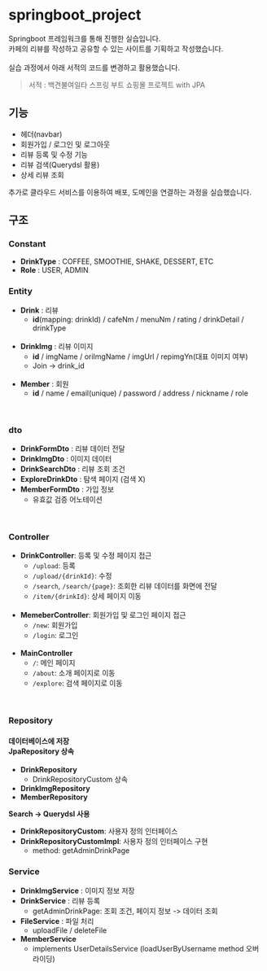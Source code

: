 # springboot_project
Springboot 프레임워크를 통해 진행한 실습입니다.<br>
카페의 리뷰를 작성하고 공유할 수 있는 사이트를 기획하고 작성했습니다.
<br><br>실습 과정에서 아래 서적의 코드를 변경하고 활용했습니다.

> 서적 : 백견불여일타 스프링 부트 쇼핑몰 프로젝트 with JPA

## 기능
- 헤더(navbar)
- 회원가입 / 로그인 및 로그아웃
- 리뷰 등록 및 수정 기능
- 리뷰 검색(Querydsl 활용)
- 상세 리뷰 조회

추가로 클라우드 서비스를 이용하여 배포, 도메인을 연결하는 과정을 실습했습니다.

## 구조

### Constant
- **DrinkType** : COFFEE, SMOOTHIE, SHAKE, DESSERT, ETC
- **Role** : USER, ADMIN

### Entity
- **Drink** : 리뷰
  - **id**(mapping: drinkId) / cafeNm / menuNm / rating / drinkDetail / drinkType
  <br>
- **DrinkImg** : 리뷰 이미지
  - **id** / imgName / oriImgName / imgUrl / repimgYn(대표 이미지 여부)
  - Join -> drink_id
  <br>
- **Member** : 회원
  - **id** / name / email(unique) / password / address / nickname / role
<br>

### dto
- **DrinkFormDto** : 리뷰 데이터 전달
- **DrinkImgDto** : 이미지 데이터
- **DrinkSearchDto** : 리뷰 조회 조건
- **ExploreDrinkDto** : 탐색 페이지 (검색 X)
- **MemberFormDto** : 가입 정보
  - 유효값 검증 어노테이션
<br>

### Controller
- **DrinkController**: 등록 및 수정 페이지 접근
  - ```/upload```: 등록
  - ```/upload/{drinkId}```: 수정
  - ```/search```, ```/search/{page}```: 조회한 리뷰 데이터를 화면에 전달
  - ```/item/{drinkId}```: 상세 페이지 이동
  <br>
- **MemeberController**: 회원가입 및 로그인 페이지 접근
  - ```/new```: 회원가입
  - ```/login```: 로그인
  <br>
- **MainController**
  - ```/```: 메인 페이지
  - ```/about```: 소개 페이지로 이동
  - ```/explore```: 검색 페이지로 이동
<br>

### Repository
#### 데이터베이스에 저장<br> JpaRepository 상속

- **DrinkRepository**
  - DrinkRepositoryCustom 상속
- **DrinkImgRepository**
- **MemberRepository**
  
**Search -> Querydsl 사용**
- **DrinkRepositoryCustom**: 사용자 정의 인터페이스
- **DrinkRepositoryCustomImpl**: 사용자 정의 인터페이스 구현
  - method: getAdminDrinkPage

### Service
- **DrinkImgService** : 이미지 정보 저장
- **DrinkService** : 리뷰 등록
  - getAdminDrinkPage: 조회 조건, 페이지 정보 -> 데이터 조회
- **FileService** : 파일 처리
  - uploadFile / deleteFile
- **MemberService**
  - implements UserDetailsService (loadUserByUsername method 오버라이딩)


